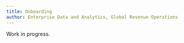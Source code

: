 ```yaml
---
title: Onboarding 
author: Enterprise Data and Analytics, Global Revenue Operations
---
```


Work in progress.   